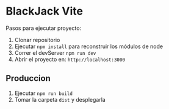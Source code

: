 # BlackJack Vite

Pasos para ejecutar proyecto:

1. Clonar repositorio
2. Ejecutar ```npm install``` para reconstruir los módulos de node
3. Correr el devServer ```npm run dev```
4. Abrir el proyecto en: ```http://localhost:3000```

## Produccion

1. Ejecutar ```npm run build```
2. Tomar la carpeta ```dist``` y desplegarla